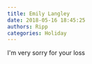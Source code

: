 ```yaml
---
title: Emily Langley
date: 2018-05-16 18:45:25
authors: Ripp
categories: Holiday
---
```


 I'm very sorry for your loss